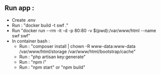 ## Run app :
 - Create .env
 - Run : "docker build -t swf ."
 - Run "docker run --rm -it -d -p 80:80  -v $(pwd):/var/www/html --name swf swf"
 - In container bash :
   - Run : "composer install | chown -R www-data:www-data /var/www/html/storage /var/www/html/bootstrap/cache"
   - Run : "php artisan key:generate"
   - Run : "npm i"
   - Run : "npm start" or "npm build"